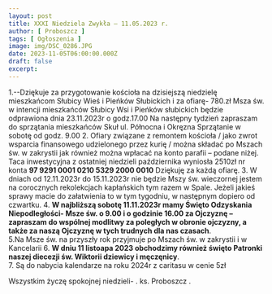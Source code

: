 ```yaml
---
layout: post
title: XXXI Niedziela Zwykła — 11.05.2023 r.
author: [ Proboszcz ]
tags: [ Ogłoszenia ]
image: img/DSC_0286.JPG
date: 2023-11-05T06:00:00.000Z
draft: false
excerpt: 
---
```


1.--Dziękuje za przygotowanie kościoła  na  dzisiejszą niedzielę mieszkańcom Słubicy Wieś i Pieńków Słubickich  i za ofiarę- 780.zł      Msza św. w intencji mieszkańców Słubicy Wsi i Pieńków słubickich  będzie odprawiona dnia 23.11.2023r  o godz.17.00    Na następny tydzień zapraszam do sprzątania mieszkańców Skuł ul. Północna i Okręzna  Sprzątanie w sobotę od godz. 9.00
2. Ofiary związane z remontem kościoła / jako zwrot wsparcia finansowego udzielonego przez kurię / można składać po Mszach św. w zakrystii jak również można wpłacać  na konto parafii – podane niżej. Taca inwestycyjna z ostatniej niedzieli października wyniosła 2510zł
nr konta **97 9291 0001 0210 5329 2000 0010** Dziękuję za każdą ofiarę. 
3. W dniach od 12.11.2023r do 15.11.2023r nie będzie Mszy św. wieczornej jestem na corocznych rekolekcjach kapłańskich tym razem w Spale. Jeżeli jakieś sprawy macie do załatwienia to w tym tygodniu, w następnym dopiero od czwartku. 
4. **W najbliższą sobotę 11.11.2023r mamy Święto Odzyskania Niepodległości- Msze św. o 9.00 i o  godzinie 16.00 za Ojczyznę – zapraszam do wspólnej modlitwy za poległych w obronie ojczyzny, a także za naszą Ojczyznę w tych trudnych dla nas czasach**.   
5.Na Msze św. na  przyszły rok  przyjmuje po Mszach św. w zakrystii i w Kancelarii 
6. **W dniu 11 listoapa 2023 obchodzimy również  święto Patronki naszej diecezji św. Wiktorii dziewicy i męczęnicy**.    
7. Są do nabycia kalendarze na roku 2024r z caritasu w cenie 5zł   
    
Wszystkim życzę spokojnej niedzieli- . ks. Proboszcz . 




